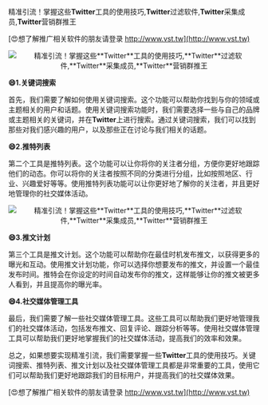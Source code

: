 精准引流！掌握这些**Twitter**工具的使用技巧,**Twitter**过滤软件,**Twitter**采集成员,**Twitter**营销群推王

[😍想了解推广相关软件的朋友请登录 http://www.vst.tw](http://www.vst.tw)

 <center><img src="https://vst.tw/MP4/tuiguang/png/0.png" alt="精准引流！掌握这些**Twitter**工具的使用技巧,**Twitter**过滤软件,**Twitter**采集成员,**Twitter**营销群推王"></center>

**😄1.关键词搜索**

首先，我们需要了解如何使用关键词搜索。这个功能可以帮助你找到与你的领域或主题相关的用户和话题。使用关键词搜索功能时，我们需要选择一些与自己的品牌或主题相关的关键词，并在**Twitter**上进行搜索。通过关键词搜索，我们可以找到那些对我们感兴趣的用户，以及那些正在讨论与我们相关的话题。

**😄2.推特列表**

第二个工具是推特列表。这个功能可以让你将你的关注者分组，方便你更好地跟踪他们的动态。你可以将你的关注者按照不同的分类进行分组，比如按照地区、行业、兴趣爱好等等。使用推特列表功能可以让你更好地了解你的关注者，并且更好地管理你的社交媒体活动。

 <center><img src="https://vst.tw/MP4/tuiguang/png/7.png" alt="精准引流！掌握这些**Twitter**工具的使用技巧,**Twitter**过滤软件,**Twitter**采集成员,**Twitter**营销群推王"></center>

**😄3.推文计划**

第三个工具是推文计划。这个功能可以帮助你在最佳时机发布推文，以获得更多的曝光和互动。使用推文计划功能，你可以选择你想要发布的推文，并设置一个最佳发布时间。推特会在你设定的时间自动发布你的推文，这样能够让你的推文被更多人看到，并且提高你的曝光率。

**😄4.社交媒体管理工具**

最后，我们需要了解一些社交媒体管理工具。这些工具可以帮助我们更好地管理我们的社交媒体活动，包括发布推文、回复评论、跟踪分析等等。使用社交媒体管理工具可以帮助我们更好地掌握我们的社交媒体活动，提高我们的效率和效果。

总之，如果想要实现精准引流，我们需要掌握一些**Twitter**工具的使用技巧。关键词搜索、推特列表、推文计划以及社交媒体管理工具都是非常重要的工具，使用它们可以帮助我们更好地跟踪我们的目标用户，并提高我们的社交媒体效果。

[😍想了解推广相关软件的朋友请登录 http://www.vst.tw](http://www.vst.tw)



